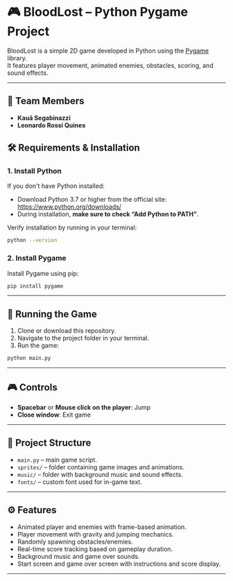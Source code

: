 # 🎮 BloodLost – Python Pygame Project

BloodLost is a simple 2D game developed in Python using the [Pygame](https://www.pygame.org/) library.  
It features player movement, animated enemies, obstacles, scoring, and sound effects.

---

## 👥 Team Members

- **Kauã Segabinazzi**
- **Leonardo Rossi Quines**

## 🛠️ Requirements & Installation

### 1. Install Python

If you don't have Python installed:

- Download Python 3.7 or higher from the official site:  
  https://www.python.org/downloads/
- During installation, **make sure to check “Add Python to PATH”**.

Verify installation by running in your terminal:

```bash
python --version
```

### 2. Install Pygame

Install Pygame using pip:

```bash
pip install pygame
```

---

## 🚀 Running the Game

1. Clone or download this repository.  
2. Navigate to the project folder in your terminal.  
3. Run the game:

```bash
python main.py
```

---

## 🎮 Controls

- **Spacebar** or **Mouse click on the player**: Jump  
- **Close window**: Exit game

---

## 📁 Project Structure

- `main.py` – main game script.  
- `sprites/` – folder containing game images and animations.  
- `music/` – folder with background music and sound effects.  
- `fonts/` – custom font used for in-game text.

---

## ⚙️ Features

- Animated player and enemies with frame-based animation.  
- Player movement with gravity and jumping mechanics.  
- Randomly spawning obstacles/enemies.  
- Real-time score tracking based on gameplay duration.  
- Background music and game over sounds.  
- Start screen and game over screen with instructions and score display.

---
